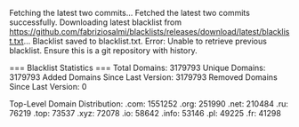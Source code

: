 Fetching the latest two commits...
Fetched the latest two commits successfully.
Downloading latest blacklist from https://github.com/fabriziosalmi/blacklists/releases/download/latest/blacklist.txt...
Blacklist saved to blacklist.txt.
Error: Unable to retrieve previous blacklist. Ensure this is a git repository with history.

=== Blacklist Statistics ===
Total Domains: 3179793
Unique Domains: 3179793
Added Domains Since Last Version: 3179793
Removed Domains Since Last Version: 0

Top-Level Domain Distribution:
  .com: 1551252
  .org: 251990
  .net: 210484
  .ru: 76219
  .top: 73537
  .xyz: 72078
  .io: 58642
  .info: 53146
  .pl: 49225
  .fr: 41298
